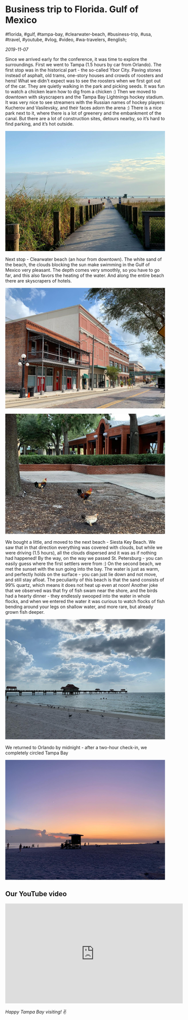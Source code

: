 # Business trip to Florida. Gulf of Mexico

#florida, #gulf, #tampa-bay, #clearwater-beach, #business-trip, #usa, #travel, #youtube, #vlog, #video, #wa-travelers, #english;

_2019-11-07_

Since we arrived early for the conference, it was time to explore the surroundings. First we went to Tampa (1.5 hours by car from Orlando). The first stop was in the historical part - the so-called Ybor City. Paving stones instead of asphalt, old trams, one-story houses and crowds of roosters and hens! What we didn't expect was to see the roosters when we first got out of the car. They are quietly walking in the park and picking seeds. It was fun to watch a chicken learn how to dig from a chicken :) Then we moved to downtown with skyscrapers and the Tampa Bay Lightnings hockey stadium. It was very nice to see streamers with the Russian names of hockey players: Kucherov and Vasilevsky, and their faces adorn the arena :) There is a nice park next to it, where there is a lot of greenery and the embankment of the canal. But there are a lot of construction sites, detours nearby, so it’s hard to find parking, and it’s hot outside.

![Siesta Key Beach, FL](/images/business-trip-to-florida-gulf-of-mexico/1.jpg "Siesta Key Beach, FL")

Next stop - Clearwater beach (an hour from downtown). The white sand of the beach, the clouds blocking the sun make swimming in the Gulf of Mexico very pleasant. The depth comes very smoothly, so you have to go far, and this also favors the heating of the water. And along the entire beach there are skyscrapers of hotels.

![Ybor City, FL](/images/business-trip-to-florida-gulf-of-mexico/2.jpg "Ybor City, FL")

![Ybor City roosters, FL](/images/business-trip-to-florida-gulf-of-mexico/3.jpg "Ybor City roosters, FL")

We bought a little, and moved to the next beach - Siesta Key Beach. We saw that in that direction everything was covered with clouds, but while we were driving (1.5 hours), all the clouds dispersed and it was as if nothing had happened! By the way, on the way we passed St. Petersburg - you can easily guess where the first settlers were from :) On the second beach, we met the sunset with the sun going into the bay. The water is just as warm, and perfectly holds on the surface - you can just lie down and not move, and still stay afloat. The peculiarity of this beach is that the sand consists of 99% quartz, which means it does not heat up even at noon! Another joke that we observed was that fry of fish swam near the shore, and the birds had a hearty dinner - they endlessly swooped into the water in whole flocks, and when we entered the water it was curious to watch flocks of fish bending around your legs on shallow water, and more rare, but already grown fish deeper.

![Clearwater Beach FL](/images/business-trip-to-florida-gulf-of-mexico/4.jpg "Clearwater Beach, FL")

We returned to Orlando by midnight - after a two-hour check-in, we completely circled Tampa Bay

![Clearwater Beach sunset, FL](/images/business-trip-to-florida-gulf-of-mexico/5.jpg "Clearwater Beach sunset, FL")

## Our YouTube video

<div class="responsive-iframe">
<iframe width="560" height="315" src="https://www.youtube.com/embed/8Q2nFSfZVCY" title="YouTube video player" frameborder="0" allow="accelerometer; autoplay; clipboard-write; encrypted-media; gyroscope; picture-in-picture" allowfullscreen></iframe>
</div>

_Happy Tampa Bay visiting!_ :v:
